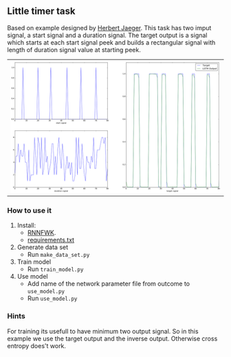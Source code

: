 
## Little timer task

Based on example designed by [Herbert Jaeger](http://www.pdx.edu/sites/www.pdx.edu.sysc/files/Jaeger_TrainingRNNsTutorial.2005.pdf).
This task has two imput signal, a start signal and a duration signal. The target output is a signal which starts at each start signal peek and builds a rectangular signal with length of duration signal value at starting peek.

<table>
  <tr>
    <td><img src="sample.png" ></td>
  </tr>
</table>


### How to use it

1. Install:
    - [RNNFWK](https://github.com/joergfranke/rnnfwk/blob/master/README.md).
    - [requirements.txt](https://github.com/joergfranke/rnnfwk/tree/master/examples/little_timer_task/requirements.txt)
1. Generate data set
    - Run `make_data_set.py`
2. Train model
    - Run `train_model.py`
3. Use model
    - Add name of the network parameter file from outcome to `use_model.py`
    - Run `use_model.py`


### Hints

For training its usefull to have minimum two output signal. So in this example we use the target output and the inverse output. Otherwise cross entropy does't work.

